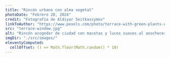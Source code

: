```yaml
---
title: "Rincón urbano con alma vegetal"
photoDate: "Febrero 28, 2024"
credit: "Fotografía de Aldiyar Seitkassymov"
linkToAuthor: "https://www.pexels.com/photo/terrace-with-green-plants-on-night-street-3100835/"
src: "terrace-window.jpg"
alt: "Rincón acogedor de ciudad con macetas y luces suaves al anochecer"
imgDir: "./src/images/"
eleventyComputed:
  cellOffset: () => Math.floor(Math.random() * 10)
---
```

